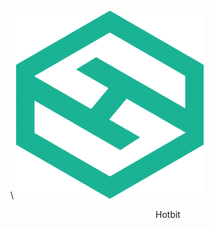 \\
[![Hotbit](/assets/token/hotbit-150x150@2x.png)]( https://www.hotbit.io/exchange?symbol=EOSDAC_ETH)
 <center>Hotbit</center>
